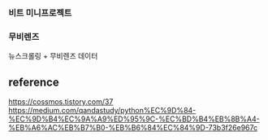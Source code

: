 ### 비트 미니프로젝트

### 무비렌즈
뉴스크롤링 + 무비렌즈 데이터

## reference

https://cossmos.tistory.com/37
https://medium.com/qandastudy/python%EC%9D%84-%EC%9D%B4%EC%9A%A9%ED%95%9C-%EC%BD%B4%EB%8B%A4-%EB%A6%AC%EB%B7%B0-%EB%B6%84%EC%84%9D-73b3f26e967c
